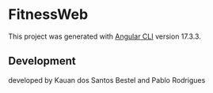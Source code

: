 # FitnessWeb

This project was generated with [Angular CLI](https://github.com/angular/angular-cli) version 17.3.3.

## Development 

developed by 
Kauan dos Santos Bestel and Pablo Rodrigues
